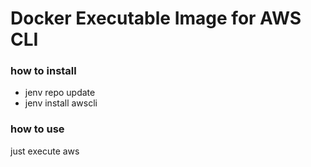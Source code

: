 Docker Executable Image for AWS CLI
===================================

### how to install

* jenv repo update
* jenv install awscli

### how to use 

just execute aws